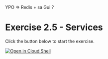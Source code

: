 YPO => Redis + sa Gui ?

# Exercise 2.5 - Services

Click the button below to start the exercise.

[![Open in Cloud Shell](https://gstatic.com/cloudssh/images/open-btn.svg)](https://shell.cloud.google.com/cloudshell/open?cloudshell_git_repo=https://github.com/WeScale/kubernetes-formation&cloudshell_tutorial=tutorial.md&show=ide%2Cterminal&cloudshell_git_branch=master&cloudshell_workspace=Day-2_K8s_core_objects/5-services/)
